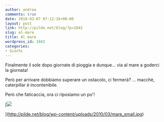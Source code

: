 ```yaml
---
author: andrea
comments: true
date: 2010-03-07 07:12:16+00:00
layout: post
link: http://pilde.net/blog/?p=1842
slug: al-mare
title: Al mare
wordpress_id: 1842
categories:
- Giochi
---
```


Finalmente il sole dopo giornate di pioggia e dunque... via al mare a goderci la giornata!

Però per arrivare dobbiamo superare un ostacolo, ci fermerà? ... macchè, caterpillar è incontenibile.



Però che faticaccia, ora ci riposiamo un po'!

[![](http://pilde.net/blog/wp-content/uploads/2010/03/mare_small.jpg)


](http://pilde.net/blog/wp-content/uploads/2010/03/mare_small.jpg)



